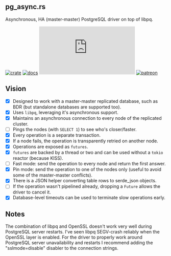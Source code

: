 ## pg_async.rs
Asynchronous, HA (master-master) PostgreSQL driver on top of libpq.

[![crate](https://img.shields.io/crates/v/pg_async.svg)](https://crates.io/crates/pg_async)
[![docs](https://docs.rs/pg_async/badge.svg)](https://docs.rs/pg_async/)
![](https://tokei.rs/b1/github/ArtemGr/pg_async.rs)
[![patreon](https://img.shields.io/badge/patreon-donate-green.svg)](https://www.patreon.com/user?u=4695668)

## Vision
- [x] Designed to work with a master-master replicated database, such as BDR (but standalone databases are supported too).
- [x] Uses `libpq`, leveraging it's asynchronous support.
- [x] Maintains an asynchronous connection to every node of the replicated cluster.
- [ ] Pings the nodes (with `SELECT 1`) to see who's closer/faster.
- [x] Every operation is a separate transaction.
- [x] If a node fails, the operation is transparently retried on another node.
- [x] Operations are exposed as `futures`.
- [x] `futures` are backed by a thread or two and can be used without a `tokio` reactor (because KISS).
- [ ] Fast mode: send the operation to every node and return the first answer.
- [x] Pin mode: send the operation to one of the nodes only (useful to avoid some of the master-master conflicts).
- [x] There is a JSON helper converting table rows to serde_json objects.
- [ ] If the operation wasn't pipelined already, dropping a `Future` allows the driver to cancel it.
- [x] Database-level timeouts can be used to terminate slow operations early.

## Notes

The combination of libpq and OpenSSL doesn't work very well during PostgreSQL server restarts. I've seen libpq SEGV-crash reliably when the OpenSSL layer is enabled. For the driver to properly work around PostgreSQL server unavailability and restarts I recommend adding the "sslmode=disable" disabler to the connection strings.
